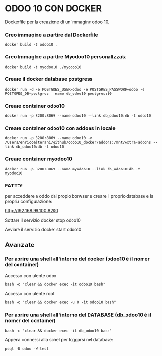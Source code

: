 # ODOO 10 CON DOCKER
Dockerfile per la creazione di un'immagine odoo 10.





### Creo immagine a partire dal Dockerfile
```
docker build -t odoo10 .
```

### Creo immagine a partire Myodoo10 personalizzata
```
docker build -t myodoo10 ./myodoo10
```

### Creare il docker database postgress

```
docker run -d -e POSTGRES_USER=odoo -e POSTGRES_PASSWORD=odoo -e POSTGRES_DB=postgres --name db_odoo10 postgres:10
```

### Creare container odoo10
```
docker run -p 8200:8069 --name odoo10 --link db_odoo10:db -t odoo10
```
### Creare container odoo10 con addons in locale
```
docker run -p 8200:8069 --name odoo10 -v /Users/enricoalterani/github/odoo10_docker/addons:/mnt/extra-addons --link db_odoo10:db -t odoo10
```

### Creare container myodoo10
```
docker run -p 8200:8069 --name myodoo10 --link db_odoo10:db -t myodoo10
```


### FATTO!
per acceddere a oddo dal propio borwser e creare il proprio database e la propria configurazione:

http://192.168.99.100:8200

Sottare il servizio 
docker stop odoo10

Avviare il servizio
docker start odoo10


## Avanzate

### Per aprire una shell all'interno del  docker (odoo10 è il nomer del container)
Accesso con utente odoo
```
bash -c "clear && docker exec -it odoo10 bash"
```
Accesso con utente root
```
bash -c "clear && docker exec -u 0 -it odoo10 bash"
```



### Per aprire una shell all'interno del  DATABASE (db_odoo10 è il nomer del container)
```
bash -c "clear && docker exec -it db_odoo10 bash"
```
Appena connessi alla schel per loggarsi nel database:
```
psql -U odoo -W test
```


